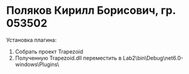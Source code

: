 # Поляков Кирилл Борисович, гр. 053502
Установка плагина:
1) Собрать проект Trapezoid
2) Полученную Trapezoid.dll переместить в Lab2\bin\Debug\net6.0-windows\Plugins\
